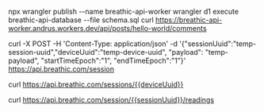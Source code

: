 npx wrangler publish --name breathic-api-worker
wrangler d1 execute breathic-api-database --file schema.sql
curl https://breathic-api-worker.andrus.workers.dev/api/posts/hello-world/comments

curl -X POST -H 'Content-Type: application/json' -d '{"sessionUuid":"temp-session-uuid","deviceUuid":"temp-device-uuid", "payload": "temp-payload", "startTimeEpoch":"1", "endTimeEpoch":"1"}' https://api.breathic.com/session

curl https://api.breathic.com/sessions/{{deviceUuid}}

curl https://api.breathic.com/session/{{sessionUuid}}/readings